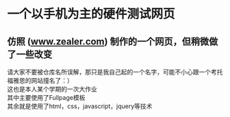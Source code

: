 # 一个以手机为主的硬件测试网页

仿照 (www.zealer.com) 制作的一个网页，但稍微做了一些改变
----
请大家不要被仓库名所误解，那只是我自己起的一个名字，可能不小心跟一个考托福雅思的网站撞名了：）</br>
这也是本人某个学期的一次大作业</br>
其中主要使用了Fullpage模板</br>
其余就是使用了html，css，javascript，jquery等技术
